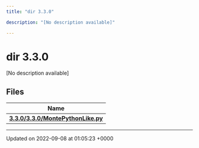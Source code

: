 ```yaml
---
title: "dir 3.3.0"

description: "[No description available]"

---
```


# dir 3.3.0

[No description available]

## Files

| Name           |
| -------------- |
| **[3.3.0/3.3.0/MontePythonLike.py](/documentation/code/files/3_83_80_2montepythonlike_8py/)**  |






-------------------------------

Updated on 2022-09-08 at 01:05:23 +0000
